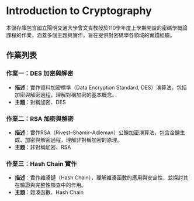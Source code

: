 # Introduction to Cryptography

本儲存庫包含國立陽明交通大學曾文貴教授於110學年度上學期開設的密碼學概論課程的作業，涵蓋多個主題與實作，旨在提供對密碼學各領域的實踐經驗。

## 作業列表

### 作業一：DES 加密與解密

- **描述**：實作資料加密標準（Data Encryption Standard, DES）演算法，包括加密與解密過程，理解對稱加密的基本概念。
- **主題**：對稱加密、DES

### 作業二：RSA 加密與解密

- **描述**：實作RSA（Rivest–Shamir–Adleman）公鑰加密演算法，包含金鑰生成、加密與解密過程，理解非對稱加密的原理。
- **主題**：非對稱加密、RSA

### 作業三：Hash Chain 實作

- **描述**：實作雜湊鏈（Hash Chain），理解雜湊函數的應用與安全性，並探討其在驗證與完整性檢查中的作用。
- **主題**：雜湊函數、Hash Chain
